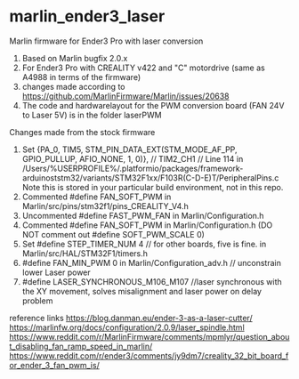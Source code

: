 # marlin_ender3_laser
Marlin firmware for Ender3 Pro with laser conversion

1. Based on Marlin bugfix 2.0.x
2. For Ender3 Pro with CREALITY v422 and "C" motordrive (same as A4988 in terms of the firmware)
3. changes made according to https://github.com/MarlinFirmware/Marlin/issues/20638
4. The code and hardwarelayout for the PWM conversion board (FAN 24V to Laser 5V) is in the folder laserPWM

Changes made from the stock firmware
1. Set {PA_0,       TIM5, STM_PIN_DATA_EXT(STM_MODE_AF_PP, GPIO_PULLUP, AFIO_NONE, 1, 0)}, // TIM2_CH1  //  Line 114 in /Users/%USERPROFILE%/.platformio/packages/framework-arduinoststm32/variants/STM32F1xx/F103R(C-D-E)T/PeripheralPins.c Note this is stored in your particular build environment, not in this repo.
2. Commented #define FAN_SOFT_PWM in Marlin/src/pins/stm32f1/pins_CREALITY_V4.h
3. Uncommented #define FAST_PWM_FAN in Marlin/Configuration.h
4. Commented #define FAN_SOFT_PWM in Marlin/Configuration.h (DO NOT comment out #define SOFT_PWM_SCALE 0)
5. Set #define STEP_TIMER_NUM 4 // for other boards, five is fine. in Marlin/src/HAL/STM32F1/timers.h
6. #define FAN_MIN_PWM 0 in Marlin/Configuration_adv.h // unconstrain lower Laser power
7. #define LASER_SYNCHRONOUS_M106_M107 //laser synchronous with the XY movement, solves misalignment and laser power on delay problem


reference links
https://blog.danman.eu/ender-3-as-a-laser-cutter/
https://marlinfw.org/docs/configuration/2.0.9/laser_spindle.html
https://www.reddit.com/r/MarlinFirmware/comments/mpmlyr/question_about_disabling_fan_ramp_speed_in_marlin/
https://www.reddit.com/r/ender3/comments/jy9dm7/creality_32_bit_board_for_ender_3_fan_pwm_is/
